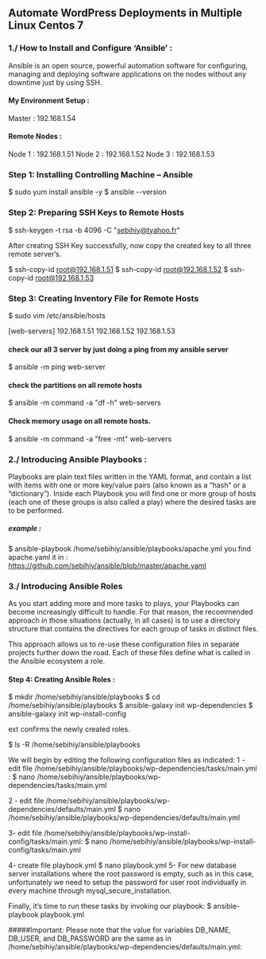 ## Automate WordPress Deployments in Multiple Linux Centos 7

### 1./ How to Install and Configure ‘Ansible’ :
Ansible is an open source, powerful automation software for configuring, managing and deploying software applications on the nodes without any downtime just by using SSH.

#### My Environment Setup :
Master : 192.168.1.54

#### Remote Nodes :
Node 1 : 192.168.1.51
Node 2 : 192.168.1.52
Node 3 : 192.168.1.53

### Step 1: Installing Controlling Machine – Ansible
$ sudo yum install ansible -y
$ ansible --version

### Step 2: Preparing SSH Keys to Remote Hosts
$ ssh-keygen -t rsa -b 4096 -C "sebihiy@tyahoo.fr"

After creating SSH Key successfully, now copy the created key to all three remote server’s.

$ ssh-copy-id root@192.168.1.51
$ ssh-copy-id root@192.168.1.52
$ ssh-copy-id root@192.168.1.53

### Step 3: Creating Inventory File for Remote Hosts
$ sudo vim /etc/ansible/hosts

[web-servers]
192.168.1.51
192.168.1.52
192.168.1.53

#### check our all 3 server by just doing a ping from my ansible server
$ ansible -m ping web-server

#### check the partitions on all remote hosts
$ ansible -m command -a "df -h" web-servers

#### Check memory usage on all remote hosts.
$ ansible -m command -a "free -mt" web-servers

### 2./  Introducing Ansible Playbooks :

Playbooks are plain text files written in the YAML format, and contain a list with items with one or more key/value pairs (also known as a “hash” or a “dictionary”). Inside each Playbook you will find one or more group of hosts (each one of these groups is also called a play) where the desired tasks are to be performed.

##### example : 

$ ansible-playbook /home/sebihiy/ansible/playbooks/apache.yml
you find apache.yaml  it in : https://github.com/sebihiy/ansible/blob/master/apache.yaml

### 3./ Introducing Ansible Roles

As you start adding more and more tasks to plays, your Playbooks can become increasingly difficult to handle. For that reason, the recommended approach in those situations (actually, in all cases) is to use a directory structure that contains the directives for each group of tasks in distinct files.

This approach allows us to re-use these configuration files in separate projects further down the road. Each of these files define what is called in the Ansible ecosystem a role.

#### Step 4: Creating Ansible Roles : 

$ mkdir /home/sebihiy/ansible/playbooks
$ cd /home/sebihiy/ansible/playbooks
$ ansible-galaxy init wp-dependencies
$ ansible-galaxy init wp-install-config

ext confirms the newly created roles.

$ ls -R /home/sebihiy/ansible/playbooks

We will begin by editing the following configuration files as indicated:
1 - edit file  /home/sebihiy/ansible/playbooks/wp-dependencies/tasks/main.yml : 
$ nano /home/sebihiy/ansible/playbooks/wp-dependencies/tasks/main.yml

2 - edit file /home/sebihiy/ansible/playbooks/wp-dependencies/defaults/main.yml
$ nano /home/sebihiy/ansible/playbooks/wp-dependencies/defaults/main.yml

3- edit file /home/sebihiy/ansible/playbooks/wp-install-config/tasks/main.yml:
$ nano /home/sebihiy/ansible/playbooks/wp-install-config/tasks/main.yml

4- create file playbook.yml
$ nano  playbook.yml
5- For new database server installations where the root password is empty, such as in this case, unfortunately we need to setup the password for user root individually in every machine through mysql_secure_installation.

Finally, it’s time to run these tasks by invoking our playbook:
$ ansible-playbook playbook.yml

#####Important: 
Please note that the value for variables DB_NAME, DB_USER, and DB_PASSWORD are the same as in /home/sebihiy/ansible/playbooks/wp-dependencies/defaults/main.yml:










